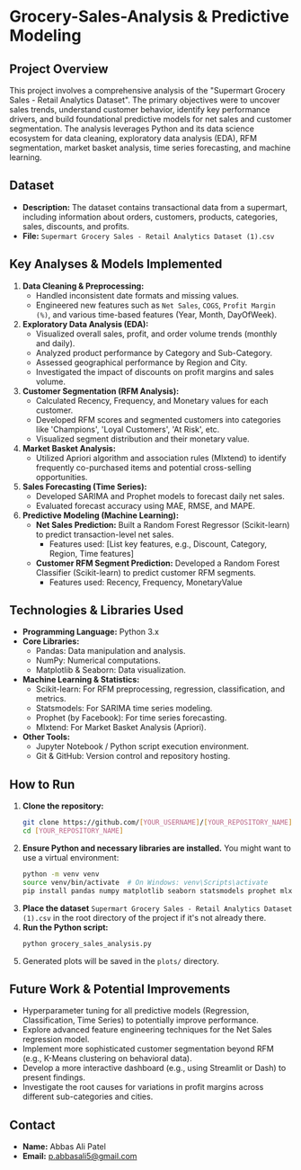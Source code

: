 # Grocery-Sales-Analysis & Predictive Modeling

## Project Overview

This project involves a comprehensive analysis of the "Supermart Grocery Sales - Retail Analytics Dataset". The primary objectives were to uncover sales trends, understand customer behavior, identify key performance drivers, and build foundational predictive models for net sales and customer segmentation. The analysis leverages Python and its data science ecosystem for data cleaning, exploratory data analysis (EDA), RFM segmentation, market basket analysis, time series forecasting, and machine learning.

## Dataset

*   **Description:** The dataset contains transactional data from a supermart, including information about orders, customers, products, categories, sales, discounts, and profits.
*   **File:** `Supermart Grocery Sales - Retail Analytics Dataset (1).csv`


## Key Analyses & Models Implemented

1.  **Data Cleaning & Preprocessing:**
    *   Handled inconsistent date formats and missing values.
    *   Engineered new features such as `Net Sales`, `COGS`, `Profit Margin (%)`, and various time-based features (Year, Month, DayOfWeek).
2.  **Exploratory Data Analysis (EDA):**
    *   Visualized overall sales, profit, and order volume trends (monthly and daily).
    *   Analyzed product performance by Category and Sub-Category.
    *   Assessed geographical performance by Region and City.
    *   Investigated the impact of discounts on profit margins and sales volume.
3.  **Customer Segmentation (RFM Analysis):**
    *   Calculated Recency, Frequency, and Monetary values for each customer.
    *   Developed RFM scores and segmented customers into categories like 'Champions', 'Loyal Customers', 'At Risk', etc.
    *   Visualized segment distribution and their monetary value.
4.  **Market Basket Analysis:**
    *   Utilized Apriori algorithm and association rules (Mlxtend) to identify frequently co-purchased items and potential cross-selling opportunities.
5.  **Sales Forecasting (Time Series):**
    *   Developed SARIMA and Prophet models to forecast daily net sales.
    *   Evaluated forecast accuracy using MAE, RMSE, and MAPE.
6.  **Predictive Modeling (Machine Learning):**
    *   **Net Sales Prediction:** Built a Random Forest Regressor (Scikit-learn) to predict transaction-level net sales.
        *   Features used: [List key features, e.g., Discount, Category, Region, Time features]
    *   **Customer RFM Segment Prediction:** Developed a Random Forest Classifier (Scikit-learn) to predict customer RFM segments.
        *   Features used: Recency, Frequency, MonetaryValue
        

## Technologies & Libraries Used

*   **Programming Language:** Python 3.x
*   **Core Libraries:**
    *   Pandas: Data manipulation and analysis.
    *   NumPy: Numerical computations.
    *   Matplotlib & Seaborn: Data visualization.
*   **Machine Learning & Statistics:**
    *   Scikit-learn: For RFM preprocessing, regression, classification, and metrics.
    *   Statsmodels: For SARIMA time series modeling.
    *   Prophet (by Facebook): For time series forecasting.
    *   Mlxtend: For Market Basket Analysis (Apriori).
*   **Other Tools:**
    *   Jupyter Notebook / Python script execution environment.
    *   Git & GitHub: Version control and repository hosting.


## How to Run

1.  **Clone the repository:**
    ```bash
    git clone https://github.com/[YOUR_USERNAME]/[YOUR_REPOSITORY_NAME].git
    cd [YOUR_REPOSITORY_NAME]
    ```
2.  **Ensure Python and necessary libraries are installed.** You might want to use a virtual environment:
    ```bash
    python -m venv venv
    source venv/bin/activate  # On Windows: venv\Scripts\activate
    pip install pandas numpy matplotlib seaborn statsmodels prophet mlxtend scikit-learn
    ```
3.  **Place the dataset** `Supermart Grocery Sales - Retail Analytics Dataset (1).csv` in the root directory of the project if it's not already there.
4.  **Run the Python script:**
    ```bash
    python grocery_sales_analysis.py
    ```
5.  Generated plots will be saved in the `plots/` directory.


## Future Work & Potential Improvements

*   Hyperparameter tuning for all predictive models (Regression, Classification, Time Series) to potentially improve performance.
*   Explore advanced feature engineering techniques for the Net Sales regression model.
*   Implement more sophisticated customer segmentation beyond RFM (e.g., K-Means clustering on behavioral data).
*   Develop a more interactive dashboard (e.g., using Streamlit or Dash) to present findings.
*   Investigate the root causes for variations in profit margins across different sub-categories and cities.

## Contact

*   **Name:** Abbas Ali Patel
*   **Email:** p.abbasali5@gmail.com

